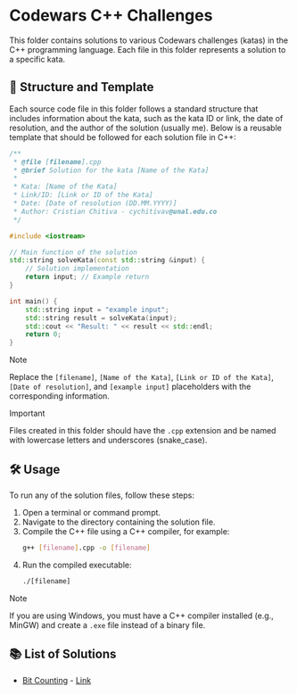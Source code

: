 # Codewars C++ Challenges

This folder contains solutions to various Codewars challenges (katas) in the C++ programming language. Each file in this folder represents a solution to a specific kata.

## 📂 Structure and Template

Each source code file in this folder follows a standard structure that includes information about the kata, such as the kata ID or link, the date of resolution, and the author of the solution (usually me). Below is a reusable template that should be followed for each solution file in C++:

```cpp
/**
 * @file [filename].cpp
 * @brief Solution for the kata [Name of the Kata]
 *
 * Kata: [Name of the Kata]
 * Link/ID: [Link or ID of the Kata]
 * Date: [Date of resolution (DD.MM.YYYY)]
 * Author: Cristian Chitiva - cychitivav@unal.edu.co
 */

#include <iostream>

// Main function of the solution
std::string solveKata(const std::string &input) {
    // Solution implementation
    return input; // Example return
}

int main() {
    std::string input = "example input";
    std::string result = solveKata(input);
    std::cout << "Result: " << result << std::endl;
    return 0;
}
```

> [!NOTE] 
> Replace the `[filename]`, `[Name of the Kata]`, `[Link or ID of the Kata]`, `[Date of resolution]`, and `[example input]` placeholders with the corresponding information.

> [!IMPORTANT]
> Files created in this folder should have the `.cpp` extension and be named with lowercase letters and underscores (snake_case).

## :hammer_and_wrench: Usage
To run any of the solution files, follow these steps:

1. Open a terminal or command prompt.
2. Navigate to the directory containing the solution file.
3. Compile the C++ file using a C++ compiler, for example:
    ```bash
    g++ [filename].cpp -o [filename]
    ```
4. Run the compiled executable:
    ```bash
    ./[filename]
    ```

> [!NOTE]
> If you are using Windows, you must have a C++ compiler installed (e.g., MinGW) and create a `.exe` file instead of a binary file.

## 📚 List of Solutions

- [Bit Counting](count_bits.cpp) - [Link](https://www.codewars.com/kata/526571aae218b8ee490006f4)
